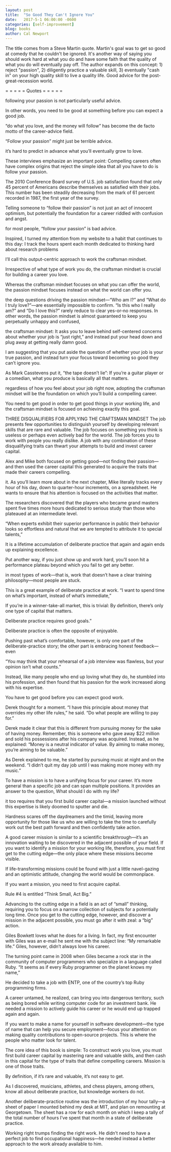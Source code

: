 ```yaml
---
layout: post
title:  "So Good They Can't Ignore You"
date:   2017-5-1 06:00:00 -0600
categories: [self-improvement]
blog: books
author: Cal Newport
---
```


The title comes from a Steve Martin quote. Martin's goal was to get so good at comedy that he couldn't be ignored. It's another way of saying you should work hard at what you do and have some faith that the quality of what you do will eventually pay off. The author expands on this concept: 1) reject "passion", 2) diligently practice a valuable skill, 3) eventually "cash in" on your high quality skill to live a quality life. Good advice for the post-great-recession world.

= = = = =
Quotes
= = = = =

following your passion is not particularly useful advice.

In other words, you need to be good at something before you can expect a good job.

“do what you love, and the money will follow” has become the de facto motto of the career-advice field.

“Follow your passion” might just be terrible advice.

it’s hard to predict in advance what you’ll eventually grow to love.

These interviews emphasize an important point: Compelling careers often have complex origins that reject the simple idea that all you have to do is follow your passion.

The 2010 Conference Board survey of U.S. job satisfaction found that only 45 percent of Americans describe themselves as satisfied with their jobs. This number has been steadily decreasing from the mark of 61 percent recorded in 1987, the first year of the survey.

Telling someone to “follow their passion” is not just an act of innocent optimism, but potentially the foundation for a career riddled with confusion and angst.

for most people, “follow your passion” is bad advice.

Inspired, I turned my attention from my website to a habit that continues to this day: I track the hours spent each month dedicated to thinking hard about research problems

I’ll call this output-centric approach to work the craftsman mindset.

Irrespective of what type of work you do, the craftsman mindset is crucial for building a career you love.

Whereas the craftsman mindset focuses on what you can offer the world, the passion mindset focuses instead on what the world can offer you.

the deep questions driving the passion mindset—“Who am I?” and “What do I truly love?”—are essentially impossible to confirm. “Is this who I really am?” and “Do I love this?” rarely reduce to clear yes-or-no responses. In other words, the passion mindset is almost guaranteed to keep you perpetually unhappy and confused,

the craftsman mindset: It asks you to leave behind self-centered concerns about whether your job is “just right,” and instead put your head down and plug away at getting really damn good.

I am suggesting that you put aside the question of whether your job is your true passion, and instead turn your focus toward becoming so good they can’t ignore you.

As Mark Casstevens put it, “the tape doesn’t lie”: If you’re a guitar player or a comedian, what you produce is basically all that matters.

regardless of how you feel about your job right now, adopting the craftsman mindset will be the foundation on which you’ll build a compelling career.

You need to get good in order to get good things in your working life, and the craftsman mindset is focused on achieving exactly this goal.

THREE DISQUALIFIERS FOR APPLYING THE CRAFTSMAN MINDSET The job presents few opportunities to distinguish yourself by developing relevant skills that are rare and valuable. The job focuses on something you think is useless or perhaps even actively bad for the world. The job forces you to work with people you really dislike. A job with any combination of these disqualifying traits can thwart your attempts to build and invest career capital.

Alex and Mike both focused on getting good—not finding their passion—and then used the career capital this generated to acquire the traits that made their careers compelling.

it. As you’ll learn more about in the next chapter, Mike literally tracks every hour of his day, down to quarter-hour increments, on a spreadsheet. He wants to ensure that his attention is focused on the activities that matter.

The researchers discovered that the players who became grand masters spent five times more hours dedicated to serious study than those who plateaued at an intermediate level.

“When experts exhibit their superior performance in public their behavior looks so effortless and natural that we are tempted to attribute it to special talents,”

It is a lifetime accumulation of deliberate practice that again and again ends up explaining excellence.

Put another way, if you just show up and work hard, you’ll soon hit a performance plateau beyond which you fail to get any better.

in most types of work—that is, work that doesn’t have a clear training philosophy—most people are stuck.

This is a great example of deliberate practice at work. “I want to spend time on what’s important, instead of what’s immediate,”

If you’re in a winner-take-all market, this is trivial: By definition, there’s only one type of capital that matters.

Deliberate practice requires good goals.”

Deliberate practice is often the opposite of enjoyable.

Pushing past what’s comfortable, however, is only one part of the deliberate-practice story; the other part is embracing honest feedback—even

“You may think that your rehearsal of a job interview was flawless, but your opinion isn’t what counts.”

Instead, like many people who end up loving what they do, he stumbled into his profession, and then found that his passion for the work increased along with his expertise.

You have to get good before you can expect good work.

Derek thought for a moment. “I have this principle about money that overrides my other life rules,” he said. “Do what people are willing to pay for.”

Derek made it clear that this is different from pursuing money for the sake of having money. Remember, this is someone who gave away $22 million and sold his possessions after his company was acquired. Instead, as he explained: “Money is a neutral indicator of value. By aiming to make money, you’re aiming to be valuable.”

As Derek explained to me, he started by pursuing music at night and on the weekend. “I didn’t quit my day job until I was making more money with my music.”

To have a mission is to have a unifying focus for your career. It’s more general than a specific job and can span multiple positions. It provides an answer to the question, What should I do with my life?

it too requires that you first build career capital—a mission launched without this expertise is likely doomed to sputter and die.

Hardness scares off the daydreamers and the timid, leaving more opportunity for those like us who are willing to take the time to carefully work out the best path forward and then confidently take action.

A good career mission is similar to a scientific breakthrough—it’s an innovation waiting to be discovered in the adjacent possible of your field. If you want to identify a mission for your working life, therefore, you must first get to the cutting edge—the only place where these missions become visible.

If life-transforming missions could be found with just a little navel-gazing and an optimistic attitude, changing the world would be commonplace.

If you want a mission, you need to first acquire capital.

Rule #4 is entitled “Think Small, Act Big.”

Advancing to the cutting edge in a field is an act of “small” thinking, requiring you to focus on a narrow collection of subjects for a potentially long time. Once you get to the cutting edge, however, and discover a mission in the adjacent possible, you must go after it with zeal: a “big” action.

Giles Bowkett loves what he does for a living. In fact, my first encounter with Giles was an e-mail he sent me with the subject line: “My remarkable life.” Giles, however, didn’t always love his career.

The turning point came in 2008 when Giles became a rock star in the community of computer programmers who specialize in a language called Ruby. “It seems as if every Ruby programmer on the planet knows my name,”

He decided to take a job with ENTP, one of the country’s top Ruby programming firms.

A career untamed, he realized, can bring you into dangerous territory, such as being bored while writing computer code for an investment bank. He needed a mission to actively guide his career or he would end up trapped again and again.

If you want to make a name for yourself in software development—the type of name that can help you secure employment—focus your attention on making quality contributions to open-source projects. This is where the people who matter look for talent.

The core idea of this book is simple: To construct work you love, you must first build career capital by mastering rare and valuable skills, and then cash in this capital for the type of traits that define compelling careers. Mission is one of those traits.

By definition, if it’s rare and valuable, it’s not easy to get.

As I discovered, musicians, athletes, and chess players, among others, know all about deliberate practice, but knowledge workers do not.

Another deliberate-practice routine was the introduction of my hour tally—a sheet of paper I mounted behind my desk at MIT, and plan on remounting at Georgetown. The sheet has a row for each month on which I keep a tally of the total number of hours I’ve spent that month in a state of deliberate practice.

Working right trumps finding the right work. He didn’t need to have a perfect job to find occupational happiness—he needed instead a better approach to the work already available to him.
